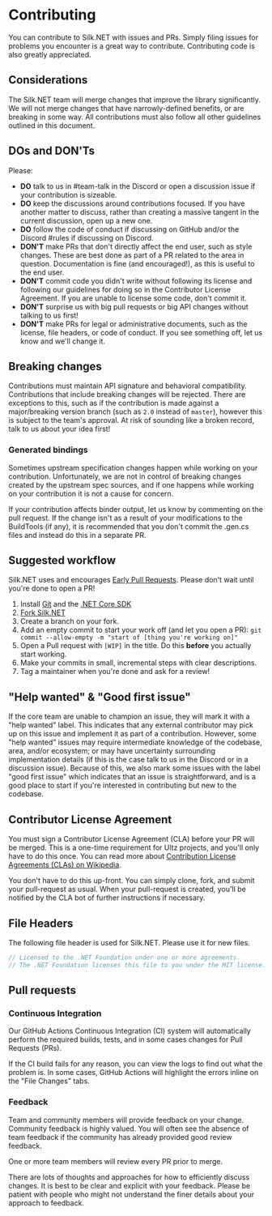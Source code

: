 # Contributing

You can contribute to Silk.NET with issues and PRs. Simply filing issues for problems you encounter is a great way to contribute. Contributing code is also greatly appreciated.

## Considerations
The Silk.NET team will merge changes that improve the library significantly. We will not merge changes that have narrowly-defined benefits, or are breaking in some way. All contributions must also follow all other guidelines outlined in this document.

## DOs and DON'Ts
Please:
- **DO** talk to us in #team-talk in the Discord or open a discussion issue if your contribution is sizeable.
- **DO** keep the discussions around contributions focused. If you have another matter to discuss, rather than creating a massive tangent in the current discussion, open up a new one.
- **DO** follow the code of conduct if discussing on GitHub and/or the Discord #rules if discussing on Discord.
- **DON'T** make PRs that don't directly affect the end user, such as style changes. These are best done as part of a PR related to the area in question. Documentation is fine (and encouraged!), as this is useful to the end user.
- **DON'T** commit code you didn't write without following its license and following our guidelines for doing so in the Contributor License Agreement. If you are unable to license some code, don't commit it.
- **DON'T** surprise us with big pull requests or big API changes without talking to us first!
- **DON'T** make PRs for legal or administrative documents, such as the license, file headers, or code of conduct. If you see something off, let us know and we'll change it.

## Breaking changes
Contributions must maintain API signature and behavioral compatibility. Contributions that include breaking changes will be rejected. There are exceptions to this, such as if the contribution is made against a major/breaking version branch (such as `2.0` instead of `master`), however this is subject to the team's approval. At risk of sounding like a broken record, talk to us about your idea first!

### Generated bindings
Sometimes upstream specification changes happen while working on your contribution. Unfortunately, we are not in control of breaking changes created by the upstream spec sources, and if one happens while working on your contribution it is not a cause for concern.

If your contribution affects binder output, let us know by commenting on the pull request. If the change isn't as a result of your modifications to the BuildTools (if any), it is recommended that you don't commit the .gen.cs files and instead do this in a separate PR.

## Suggested workflow
Silk.NET uses and encourages [Early Pull Requests](https://medium.com/practical-blend/pull-request-first-f6bb667a9b6). Please don't wait until you're done to open a PR!

1. Install [Git](https://git-scm.com/downloads) and the [.NET Core SDK](https://www.microsoft.com/net/download)
1. [Fork Silk.NET](https://github.com/Ultz/Silk.NET/fork)
1. Create a branch on your fork.
1. Add an empty commit to start your work off (and let you open a PR): `git commit --allow-empty -m "start of [thing you're working on]"`
1. Open a Pull request with `[WIP]` in the title. Do this **before** you actually start working.
1. Make your commits in small, incremental steps with clear descriptions.
1. Tag a maintainer when you're done and ask for a review!

## "Help wanted" & "Good first issue"
If the core team are unable to champion an issue, they will mark it with a "help wanted" label. This indicates that any external contributor may pick up on this issue and implement it as part of a contribution. However, some "help wanted" issues may require intermediate knowledge of the codebase, area, and/or ecosystem; or may have uncertainty surrounding implementation details (if this is the case talk to us in the Discord or in a discussion issue). Because of this, we also mark some issues with the label "good first issue" which indicates that an issue is straightforward, and is a good place to start if you're interested in contributing but new to the codebase.

## Contributor License Agreement
You must sign a Contributor License Agreement (CLA) before your PR will be merged. This is a one-time requirement for Ultz projects, and you'll only have to do this once. You can read more about [Contribution License Agreements (CLAs) on Wikipedia](https://en.wikipedia.org/wiki/Contributor_License_Agreement).

You don't have to do this up-front. You can simply clone, fork, and submit your pull-request as usual. When your pull-request is created, you'll be notified by the CLA bot of further instructions if necessary.

## File Headers
The following file header is used for Silk.NET. Please use it for new files.
```cs
// Licensed to the .NET Foundation under one or more agreements.
// The .NET Foundation licenses this file to you under the MIT license.
```

## Pull requests
### Continuous Integration
Our GitHub Actions Continuous Integration (CI) system will automatically perform the required builds, tests, and in some cases changes for Pull Requests (PRs).

If the CI build fails for any reason, you can view the logs to find out what the problem is. In some cases, GitHub Actions will highlight the errors inline on the "File Changes" tabs.

### Feedback
Team and community members will provide feedback on your change. Community feedback is highly valued. You will often see the absence of team feedback if the community has already provided good review feedback.

One or more team members will review every PR prior to merge.

There are lots of thoughts and approaches for how to efficiently discuss changes. It is best to be clear and explicit with your feedback. Please be patient with people who might not understand the finer details about your approach to feedback.
